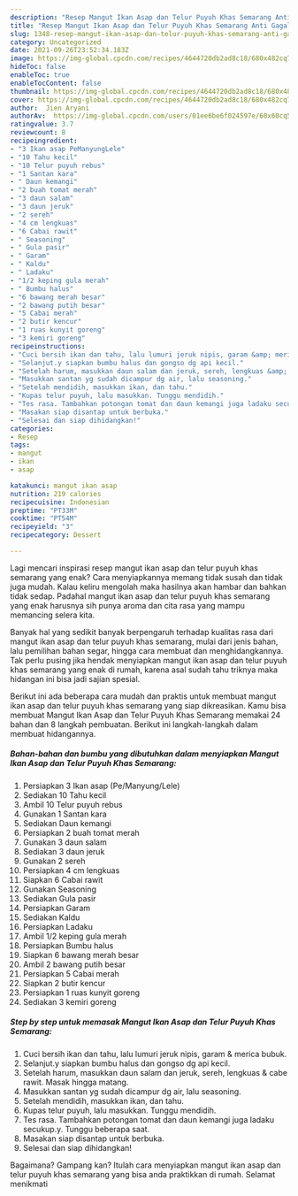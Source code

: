 ```yaml
---
description: "Resep Mangut Ikan Asap dan Telur Puyuh Khas Semarang Anti Gagal"
title: "Resep Mangut Ikan Asap dan Telur Puyuh Khas Semarang Anti Gagal"
slug: 1348-resep-mangut-ikan-asap-dan-telur-puyuh-khas-semarang-anti-gagal
category: Uncategorized
date: 2021-09-26T23:52:34.183Z
image: https://img-global.cpcdn.com/recipes/4644720db2ad8c18/680x482cq70/mangut-ikan-asap-dan-telur-puyuh-khas-semarang-foto-resep-utama.jpg
hideToc: false
enableToc: true
enableTocContent: false
thumbnail: https://img-global.cpcdn.com/recipes/4644720db2ad8c18/680x482cq70/mangut-ikan-asap-dan-telur-puyuh-khas-semarang-foto-resep-utama.jpg
cover: https://img-global.cpcdn.com/recipes/4644720db2ad8c18/680x482cq70/mangut-ikan-asap-dan-telur-puyuh-khas-semarang-foto-resep-utama.jpg
author:  Jien Aryani
authorAv:  https://img-global.cpcdn.com/users/01ee6be6f024597e/60x60cq50/avatar.jpg
ratingvalue: 3.7
reviewcount: 8
recipeingredient:
- "3 Ikan asap PeManyungLele"
- "10 Tahu kecil"
- "10 Telur puyuh rebus"
- "1 Santan kara"
- " Daun kemangi"
- "2 buah tomat merah"
- "3 daun salam"
- "3 daun jeruk"
- "2 sereh"
- "4 cm lengkuas"
- "6 Cabai rawit"
- " Seasoning"
- " Gula pasir"
- " Garam"
- " Kaldu"
- " Ladaku"
- "1/2 keping gula merah"
- " Bumbu halus"
- "6 bawang merah besar"
- "2 bawang putih besar"
- "5 Cabai merah"
- "2 butir kencur"
- "1 ruas kunyit goreng"
- "3 kemiri goreng"
recipeinstructions:
- "Cuci bersih ikan dan tahu, lalu lumuri jeruk nipis, garam &amp; merica bubuk."
- "Selanjut.y siapkan bumbu halus dan gongso dg api kecil."
- "Setelah harum, masukkan daun salam dan jeruk, sereh, lengkuas &amp; cabe rawit. Masak hingga matang."
- "Masukkan santan yg sudah dicampur dg air, lalu seasoning."
- "Setelah mendidih, masukkan ikan, dan tahu."
- "Kupas telur puyuh, lalu masukkan. Tunggu mendidih."
- "Tes rasa. Tambahkan potongan tomat dan daun kemangi juga ladaku secukup.y. Tunggu beberapa saat."
- "Masakan siap disantap untuk berbuka."
- "Selesai dan siap dihidangkan!"
categories:
- Resep
tags:
- mangut
- ikan
- asap

katakunci: mangut ikan asap 
nutrition: 219 calories
recipecuisine: Indonesian
preptime: "PT33M"
cooktime: "PT54M"
recipeyield: "3"
recipecategory: Dessert

---
```



Lagi mencari inspirasi resep mangut ikan asap dan telur puyuh khas semarang yang enak? Cara menyiapkannya memang tidak susah dan tidak juga mudah. Kalau keliru mengolah maka hasilnya akan hambar dan bahkan tidak sedap. Padahal mangut ikan asap dan telur puyuh khas semarang yang enak harusnya sih punya aroma dan cita rasa yang mampu memancing selera kita.


Banyak hal yang sedikit banyak berpengaruh terhadap kualitas rasa dari mangut ikan asap dan telur puyuh khas semarang, mulai dari jenis bahan, lalu pemilihan bahan segar, hingga cara membuat dan menghidangkannya. Tak perlu pusing jika hendak menyiapkan mangut ikan asap dan telur puyuh khas semarang yang enak di rumah, karena asal sudah tahu triknya maka hidangan ini bisa jadi sajian spesial.




Berikut ini ada beberapa cara mudah dan praktis untuk membuat mangut ikan asap dan telur puyuh khas semarang yang siap dikreasikan. Kamu bisa membuat Mangut Ikan Asap dan Telur Puyuh Khas Semarang memakai 24 bahan dan 8 langkah pembuatan. Berikut ini langkah-langkah dalam membuat hidangannya.

<!--inarticleads1-->

##### Bahan-bahan dan bumbu yang dibutuhkan dalam menyiapkan Mangut Ikan Asap dan Telur Puyuh Khas Semarang:

1. Persiapkan 3 Ikan asap (Pe/Manyung/Lele)
1. Sediakan 10 Tahu kecil
1. Ambil 10 Telur puyuh rebus
1. Gunakan 1 Santan kara
1. Sediakan  Daun kemangi
1. Persiapkan 2 buah tomat merah
1. Gunakan 3 daun salam
1. Sediakan 3 daun jeruk
1. Gunakan 2 sereh
1. Persiapkan 4 cm lengkuas
1. Siapkan 6 Cabai rawit
1. Gunakan  Seasoning
1. Sediakan  Gula pasir
1. Persiapkan  Garam
1. Sediakan  Kaldu
1. Persiapkan  Ladaku
1. Ambil 1/2 keping gula merah
1. Persiapkan  Bumbu halus
1. Siapkan 6 bawang merah besar
1. Ambil 2 bawang putih besar
1. Persiapkan 5 Cabai merah
1. Siapkan 2 butir kencur
1. Persiapkan 1 ruas kunyit goreng
1. Sediakan 3 kemiri goreng




<!--inarticleads2-->

##### Step by step untuk memasak Mangut Ikan Asap dan Telur Puyuh Khas Semarang:

1. Cuci bersih ikan dan tahu, lalu lumuri jeruk nipis, garam &amp; merica bubuk.
1. Selanjut.y siapkan bumbu halus dan gongso dg api kecil.
1. Setelah harum, masukkan daun salam dan jeruk, sereh, lengkuas &amp; cabe rawit. Masak hingga matang.
1. Masukkan santan yg sudah dicampur dg air, lalu seasoning.
1. Setelah mendidih, masukkan ikan, dan tahu.
1. Kupas telur puyuh, lalu masukkan. Tunggu mendidih.
1. Tes rasa. Tambahkan potongan tomat dan daun kemangi juga ladaku secukup.y. Tunggu beberapa saat.
1. Masakan siap disantap untuk berbuka.
1. Selesai dan siap dihidangkan!



Bagaimana? Gampang kan? Itulah cara menyiapkan mangut ikan asap dan telur puyuh khas semarang yang bisa anda praktikkan di rumah. Selamat menikmati
